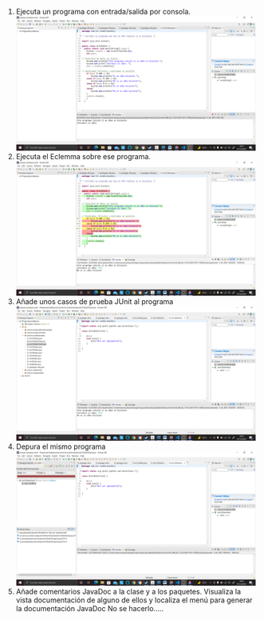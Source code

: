 1. Ejecuta un programa con entrada/salida por consola.
![alt](pantallazos/1cap.png)
1. Ejecuta el Eclemma sobre ese programa. 
![alt](pantallazos/2cap.png)
1. Añade unos casos de prueba JUnit al programa
![alt](pantallazos/3cap.png)
1. Depura el mismo programa
![alt](pantallazos/4cap.png)
1. Añade comentarios JavaDoc a la clase y a los paquetes. Visualiza la vista documentación de alguno de ellos y localiza el menú para generar la documentación JavaDoc
No se hacerlo.....
